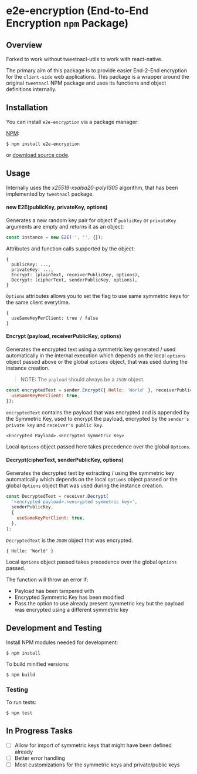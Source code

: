 # e2e-encryption (End-to-End Encryption `npm` Package)

## Overview

Forked to work without tweetnacl-utils to work with react-native.

The primary aim of this package is to provide easier End-2-End encryption for the `client-side` web applications. This package is a wrapper around the original `tweetnacl` NPM package and uses its functions and object definitions internally.

## Installation

You can install `e2e-encryption` via a package manager:

[NPM](https://www.npmjs.org/):

```
$ npm install e2e-encryption
```

or [download source code](https://github.com/mychewcents/e2e-encryption).

## Usage

Internally uses the _x25519-xsalsa20-poly1305_ algorithm, that has been implemented by `tweetnacl` package.

#### new E2E(publicKey, privateKey, options)

Generates a new random key pair for object if `publicKey` or `privateKey` arguments are empty and returns it as an object:

```javascript
const instance = new E2E('', '', {});
```

Attributes and function calls supported by the object:

```
{
  publicKey: ...,
  privateKey: ...,
  Encrypt: (plainText, receiverPublicKey, options),
  Decrypt: (cipherText, senderPublicKey, options),
}
```

`Options` attributes allows you to set the flag to use same symmetric keys for the same client everytime.

```
{
  useSameKeyPerClient: true / false
}
```

#### Encrypt (payload, receiverPublicKey, options)

Generates the encrypted text using a symmetric key generated / used automatically in the internal execution which depends on the local `options` object passed above or the global `options` object, that was used during the instance creation.

> NOTE: The `payload` should always be a `JSON` object.

```javascript
const encryptedText = sender.Encrypt({ Hello: 'World' }, receiverPublicKey, {
  useSameKeyPerClient: true,
});
```

`encryptedText` contains the payload that was encrypted and is appended by the Symmetric Key, used to encrypt the payload, encrypted by the `sender's private key` and `receiver's public key`.

```
<Encrypted Payload>.<Encrypted Symmetric Key>
```

Local `Options` object passed here takes precedence over the global `Options`.

#### Decrypt(cipherText, senderPublicKey, options)

Generates the decrypted text by extracting / using the symmetric key automatically which depends on the local `Options` object passed or the global `Options` object that was used during the instance creation.

```javascript
const DecryptedText = receiver.Decrypt(
  '<encrypted payload>.<encrypted symmetric key>',
  senderPublicKey,
  {
    useSameKeyPerClient: true,
  },
);
```

`DecryptedText` is the `JSON` object that was encrypted.

```
{ Hello: 'World' }
```

Local `Options` object passed takes precedence over the global `Options` passed.

The function will throw an error if:

- Payload has been tampered with
- Encrypted Symmetric Key has been modified
- Pass the option to use already present symmetric key but the payload was encrypted using a different symmetric key

## Development and Testing

Install NPM modules needed for development:

    $ npm install

To build minified versions:

    $ npm build

### Testing

To run tests:

    $ npm test

## In Progress Tasks

- [ ] Allow for import of symmetric keys that might have been defined already
- [ ] Better error handling
- [ ] Most customizations for the symmetric keys and private/public keys
